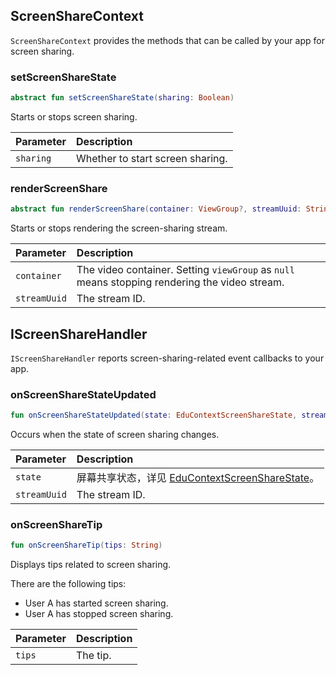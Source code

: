 ## ScreenShareContext

`ScreenShareContext` provides the methods that can be called by your app for screen sharing.

### setScreenShareState

```kotlin
abstract fun setScreenShareState(sharing: Boolean)
```

Starts or stops screen sharing.

| Parameter | Description |
| :-------- | :----------------- |
| `sharing` | Whether to start screen sharing. |

### renderScreenShare

```kotlin
abstract fun renderScreenShare(container: ViewGroup?, streamUuid: String)
```

Starts or stops rendering the screen-sharing stream.

| Parameter | Description |
| :----------- | :----------------------------------------------------- |
| `container` | The video container. Setting `viewGroup` as `null` means stopping rendering the video stream. |
| `streamUuid` | The stream ID. |

## IScreenShareHandler

`IScreenShareHandler` reports screen-sharing-related event callbacks to your app.

### onScreenShareStateUpdated

```kotlin
fun onScreenShareStateUpdated(state: EduContextScreenShareState, streamUuid: String)
```

Occurs when the state of screen sharing changes.

| Parameter | Description |
| :----------- | :----------------------------------------------------------- |
| `state` | 屏幕共享状态，详见 [EduContextScreenShareState](/cn/agora-class/edu_context_api_ref_android_type_def?platform=Android#educontextscreensharestate)。 |
| `streamUuid` | The stream ID. |

### onScreenShareTip

```kotlin
fun onScreenShareTip(tips: String)
```

Displays tips related to screen sharing.

There are the following tips:

- User A has started screen sharing.
- User A has stopped screen sharing.

| Parameter | Description |
| :----- | :--------- |
| `tips` | The tip. |

